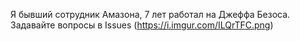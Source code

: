 Я бывший сотрудник Амазона, 7 лет работал на Джеффа Безоса. Задавайте вопросы в Issues (https://i.imgur.com/ILQrTFC.png)
